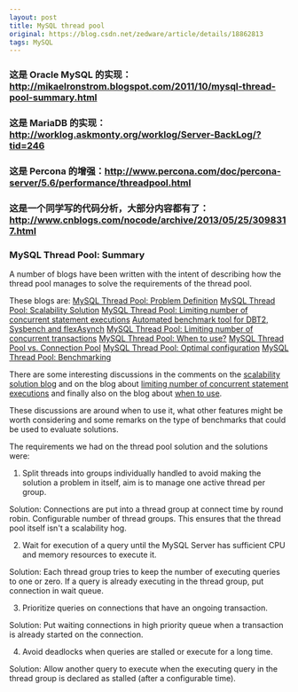 ```yaml
---
layout: post
title: MySQL thread pool
original: https://blog.csdn.net/zedware/article/details/18862813
tags: MySQL
---
```


### 这是 Oracle MySQL 的实现：http://mikaelronstrom.blogspot.com/2011/10/mysql-thread-pool-summary.html
### 这是 MariaDB 的实现：http://worklog.askmonty.org/worklog/Server-BackLog/?tid=246
### 这是 Percona 的增强：http://www.percona.com/doc/percona-server/5.6/performance/threadpool.html
### 这是一个同学写的代码分析，大部分内容都有了：http://www.cnblogs.com/nocode/archive/2013/05/25/3098317.html

### MySQL Thread Pool: Summary
A number of blogs have been written with the intent of describing how
the thread pool manages to solve the requirements of the thread pool.

These blogs are:
[MySQL Thread Pool: Problem Definition](http://mikaelronstrom.blogspot.com/2011/10/mysql-thread-pool-problem-definition.html)
[MySQL Thread Pool: Scalability Solution](http://mikaelronstrom.blogspot.com/2011/10/mysql-thread-pool-scalability-solution.html)
[MySQL Thread Pool: Limiting number of concurrent statement executions](http://mikaelronstrom.blogspot.com/2011/10/mysql-thread-pool-limiting-number-of.html)
[Automated benchmark tool for DBT2, Sysbench and flexAsynch](http://mikaelronstrom.blogspot.com/2011/10/automated-benchmark-tool-for-dbt2.html)
[MySQL Thread Pool: Limiting number of concurrent transactions](http://mikaelronstrom.blogspot.com/2011/10/mysql-thread-pool-limiting-number-of_21.html)
[MySQL Thread Pool: When to use?](http://mikaelronstrom.blogspot.com/2011/10/mysql-thread-pool-when-to-use.html)
[MySQL Thread Pool vs. Connection Pool](http://mikaelronstrom.blogspot.com/2011/10/mysql-thread-pool-vs-mysql-connection.html)
[MySQL Thread Pool: Optimal configuration](http://mikaelronstrom.blogspot.com/2011/10/mysql-thread-pool-optimal-configuration.html)
[MySQL Thread Pool: Benchmarking](http://mikaelronstrom.blogspot.com/2011/10/mysql-thread-pool-benchmarking.html)

There are some interesting discussions in the comments on the [scalability solution
 blog](http://mikaelronstrom.blogspot.com/2011/10/mysql-thread-pool-scalability-solution.html)
and on the blog about [limiting number of concurrent statement executions](http://mikaelronstrom.blogspot.com/2011/10/mysql-thread-pool-limiting-number-of.html)
and finally also on the blog about [when to use](http://mikaelronstrom.blogspot.com/2011/10/mysql-thread-pool-when-to-use.html).

These discussions are around when to use it, what other features might be worth
considering and some remarks on the type of benchmarks that could be used to
evaluate solutions.

The requirements we had on the thread pool solution and the solutions were:
1) Split threads into groups individually handled to avoid making the
solution a problem in itself, aim is to manage one active thread per
group.

Solution:
Connections are put into a thread group at connect time by round robin.
Configurable number of thread groups. This ensures that the thread pool
itself isn't a scalability hog.

2) Wait for execution of a query until the MySQL Server has sufficient
CPU and memory resources to execute it.

Solution:
Each thread group tries to keep the number of executing queries to one or
zero. If a query is already executing in the thread group, put connection
in wait queue.

3) Prioritize queries on connections that have an ongoing transaction.

Solution:
Put waiting connections in high priority queue when a transaction is
already started on the connection.

4) Avoid deadlocks when queries are stalled or execute for a long time.

Solution:
Allow another query to execute when the executing query in the thread
group is declared as stalled (after a configurable time).

